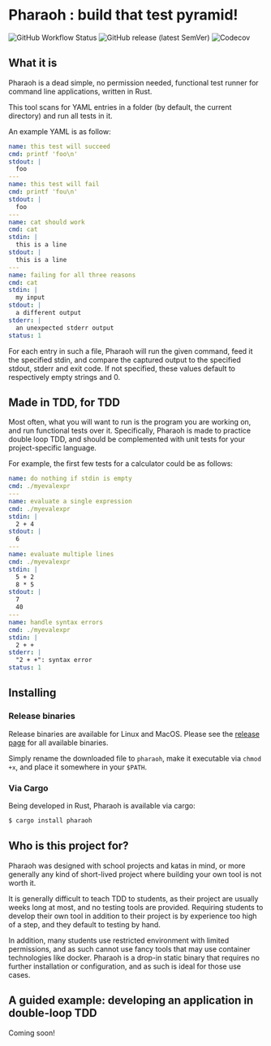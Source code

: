 # Pharaoh : build that test pyramid!

![GitHub Workflow Status](https://img.shields.io/github/actions/workflow/status/chewie/pharaoh/ci.yaml?branch=master)
![GitHub release (latest SemVer)](https://img.shields.io/github/v/release/chewie/pharaoh)
![Codecov](https://img.shields.io/codecov/c/github/chewie/pharaoh)

## What it is

Pharaoh is a dead simple, no permission needed, functional test runner for
command line applications, written in Rust.

This tool scans for YAML entries in a folder (by default, the current
directory) and run all tests in it.

An example YAML is as follow:

~~~yaml
name: this test will succeed
cmd: printf 'foo\n'
stdout: |
  foo
---
name: this test will fail
cmd: printf 'fou\n'
stdout: |
  foo
---
name: cat should work
cmd: cat
stdin: |
  this is a line
stdout: |
  this is a line
---
name: failing for all three reasons
cmd: cat
stdin: |
  my input
stdout: |
  a different output
stderr: |
  an unexpected stderr output
status: 1
~~~

For each entry in such a file, Pharaoh will run the given command, feed it the
specified stdin, and compare the captured output to the specified stdout,
stderr and exit code. If not specified, these values default to respectively
empty strings and 0.

## Made in TDD, for TDD

Most often, what you will want to run is the program you are working on, and
run functional tests over it. Specifically, Pharaoh is made to practice double
loop TDD, and should be complemented with unit tests for your project-specific
language.

For example, the first few tests for a calculator could be as follows:

~~~yaml
name: do nothing if stdin is empty
cmd: ./myevalexpr
---
name: evaluate a single expression
cmd: ./myevalexpr
stdin: |
  2 + 4
stdout: |
  6
---
name: evaluate multiple lines
cmd: ./myevalexpr
stdin: |
  5 + 2
  8 * 5
stdout: |
  7
  40
---
name: handle syntax errors
cmd: ./myevalexpr
stdin: |
  2 + +
stderr: |
  "2 + +": syntax error
status: 1
~~~

## Installing


### Release binaries

Release binaries are available for Linux and MacOS. Please see the [release page](https://github.com/Chewie/pharaoh/releases) for all available binaries.

Simply rename the downloaded file to `pharaoh`, make it executable via `chmod +x`, and place it somewhere in your `$PATH`.

### Via Cargo

Being developed in Rust, Pharaoh is available via cargo:

~~~sh
$ cargo install pharaoh
~~~


## Who is this project for?

Pharaoh was designed with school projects and katas in mind, or more generally
any kind of short-lived project where building your own tool is not worth it.

It is generally difficult to teach TDD to students, as their project are
usually weeks long at most, and no testing tools are provided. Requiring
students to develop their own tool in addition to their project is by
experience too high of a step, and they default to testing by hand.

In addition, many students use restricted environment with limited permissions,
and as such cannot use fancy tools that may use container technologies like
docker. Pharaoh is a drop-in static binary that requires no further
installation or configuration, and as such is ideal for those use cases.

## A guided example: developing an application in double-loop TDD

Coming soon!
